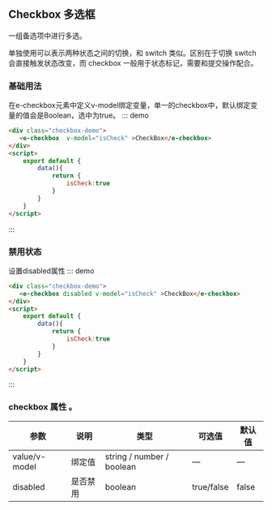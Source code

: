 ## Checkbox 多选框
一组备选项中进行多选。

单独使用可以表示两种状态之间的切换，和 switch 类似。区别在于切换 switch 会直接触发状态改变，而 checkbox 一般用于状态标记，需要和提交操作配合。
### 基础用法
在e-checkbox元素中定义v-model绑定变量，单一的checkbox中，默认绑定变量的值会是Boolean，选中为true。
::: demo 

```html
<div class="checkbox-demo">
   <e-checkbox  v-model="isCheck" >CheckBox</e-checkbox>
</div>
<script>
    export default {
        data(){
            return {
                isCheck:true
            }
        }
    }
</script>
```
:::
### 禁用状态
设置disabled属性
::: demo 

```html
<div class="checkbox-demo">
   <e-checkbox disabled v-model="isCheck" >CheckBox</e-checkbox>
</div>
<script>
    export default {
        data(){
            return {
                isCheck:true
            }
        }
    }
</script>
```
:::
### checkbox 属性 。


| 参数      | 说明          | 类型      | 可选值                           | 默认值  |
|---------- |-------------- |---------- |--------------------------------  |-------- |
|value/v-model|绑定值 |string / number / boolean | —   | —   |
|disabled|是否禁用 |boolean | true/false   | false   |

